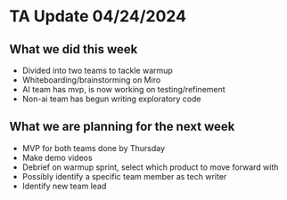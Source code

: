 # TA Update 04/24/2024

## What we did this week
- Divided into two teams to tackle warmup
- Whiteboarding/brainstorming on Miro
- AI team has mvp, is now working on testing/refinement
- Non-ai team has begun writing exploratory code

## What we are planning for the next week
- MVP for both teams done by Thursday
- Make demo videos
- Debrief on warmup sprint, select which product to move forward with
- Possibly identify a specific team member as tech writer
- Identify new team lead